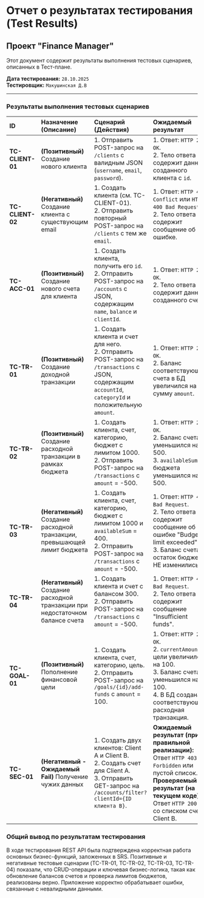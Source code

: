# Отчет о результатах тестирования (Test Results)
## Проект "Finance Manager"

Этот документ содержит результаты выполнения тестовых сценариев, описанных в Тест-плане.

**Дата тестирования:** `28.10.2025`  
**Тестировщик:** `Макушинская Д.В`

---

### Результаты выполнения тестовых сценариев

| ID | Назначение (Описание) | Сценарий (Действия) | Ожидаемый результат | Фактический результат | Оценка (Pass/Fail) |
| :--- | :--- | :--- | :--- | :--- | :--- |
| **TC-CLIENT-01** | **(Позитивный)** Создание нового клиента | 1. Отправить POST-запрос на `/clients` с валидным JSON (`username`, `email`, `password`). | 1. Ответ: `HTTP 200 OK`. <br>2. Тело ответа содержит данные созданного клиента с `id`. | | |
| **TC-CLIENT-02** | **(Негативный)** Создание клиента с существующим email | 1. Создать клиента (см. TC-CLIENT-01). <br>2. Отправить повторный POST-запрос на `/clients` с тем же `email`. | 1. Ответ: `HTTP 409 Conflict` или `HTTP 400 Bad Request`. <br>2. Тело ответа содержит сообщение об ошибке. | | |
| **TC-ACC-01** | **(Позитивный)** Создание нового счета для клиента | 1. Создать клиента, получить его `id`. <br>2. Отправить POST-запрос на `/accounts` с JSON, содержащим `name`, `balance` и `clientId`. | 1. Ответ: `HTTP 200 OK`. <br>2. Тело ответа содержит данные созданного счета. | | |
| **TC-TR-01** | **(Позитивный)** Создание доходной транзакции | 1. Создать клиента и счет для него. <br>2. Отправить POST-запрос на `/transactions` с JSON, содержащим `accountId`, `categoryId` и положительную `amount`. | 1. Ответ: `HTTP 200 OK`. <br>2. Баланс соответствующего счета в БД увеличился на сумму `amount`. | | |
| **TC-TR-02** | **(Позитивный)** Создание расходной транзакции в рамках бюджета | 1. Создать клиента, счет, категорию, бюджет с лимитом 1000. <br>2. Отправить POST-запрос на `/transactions` с `amount` = -500. | 1. Ответ: `HTTP 200 OK`. <br>2. Баланс счета уменьшился на 500. <br>3. `availableSum` бюджета уменьшился на 500. | | |
| **TC-TR-03** | **(Негативный)** Создание расходной транзакции, превышающей лимит бюджета | 1. Создать клиента, счет, категорию, бюджет с лимитом 1000 и `availableSum` = 400. <br>2. Отправить POST-запрос на `/transactions` с `amount` = -500. | 1. Ответ: `HTTP 400 Bad Request`. <br>2. Тело ответа содержит сообщение об ошибке "Budget limit exceeded". <br>3. Баланс счета и остаток бюджета НЕ изменились. | | |
| **TC-TR-04** | **(Негативный)** Создание расходной транзакции при недостаточном балансе счета | 1. Создать клиента и счет с балансом 300. <br>2. Отправить POST-запрос на `/transactions` с `amount` = -500. | 1. Ответ: `HTTP 400 Bad Request`. <br>2. Тело ответа содержит сообщение "Insufficient funds". | | |
| **TC-GOAL-01** | **(Позитивный)** Пополнение финансовой цели | 1. Создать клиента, счет, категорию, цель. <br>2. Отправить POST-запрос на `/goals/{id}/add-funds` с `amount` = 100. | 1. Ответ: `HTTP 200 OK`. <br>2. `currentAmount` цели увеличился на 100. <br>3. Баланс счета уменьшился на 100. <br>4. В БД создана соответствующая расходная транзакция. | | |
| **TC-SEC-01** | **(Негативный - Ожидаемый Fail)** Получение чужих данных | 1. Создать двух клиентов: Client A и Client B. <br>2. Создать счет для Client A. <br>3. Отправить GET-запрос на `/accounts/filter?clientId={ID клиента B}`. | **Ожидаемый результат (при правильной реализации):** Ответ `HTTP 403 Forbidden` или пустой список. <br>**Проверяемый результат (на текущем коде):** Ответ `HTTP 200 OK` со списком счетов Client B. | | **Fail** (ожидаемо) |

### Общий вывод по результатам тестирования

В ходе тестирования REST API была подтверждена корректная работа основных бизнес-функций, заложенных в SRS. Позитивные и негативные тестовые сценарии (TC-TR-01, TC-TR-02, TC-TR-03, TC-TR-04) показали, что CRUD-операции и ключевая бизнес-логика, такая как обновление балансов счетов и проверка лимитов бюджетов, реализованы верно. Приложение корректно обрабатывает ошибки, связанные с невалидными данными.